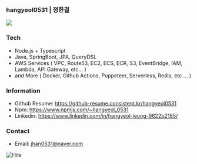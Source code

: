 ### hangyeol0531 | 정한결
![](http://github-profile-summary-cards.vercel.app/api/cards/profile-details?username=hangyeol0531&theme=default)

### Tech
- Node.js + Typescript
- Java, SpringBoot, JPA, QueryDSL
- AWS Services ( VPC, Route53, EC2, ECS, ECR, S3, EventBridge, IAM, Lambda, API Gateway, etc... )
- and More ( Docker, Github Actions, Puppeteer, Serverless, Redis, etc ... )

### Information
- Github Resume: https://github-resume.consistent.kr/hangyeol0531
- Npm: https://www.npmjs.com/~hangyeol_0531
- Linkedin: https://www.linkedin.com/in/hangyeol-jeong-9622b2185/

### Contact
- Email: jhan0531@naver.com

![Hits](https://hits.seeyoufarm.com/api/count/incr/badge.svg?url=https%3A%2F%2Fgithub.com%2Fhangyeol0531&count_bg=%2379C83D&title_bg=%23555555&icon=&icon_color=%23E7E7E7&title=hits&edge_flat=false)
